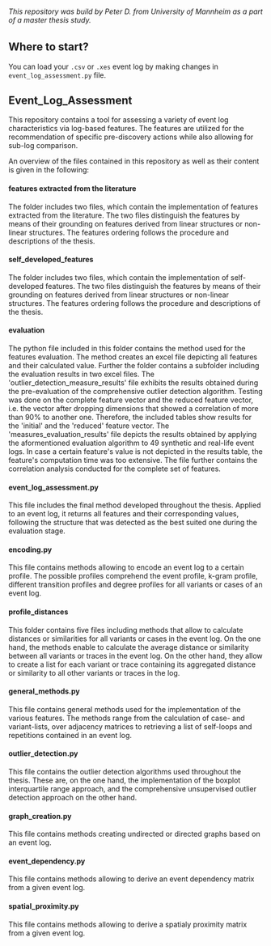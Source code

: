 ###### This repository was build by Peter D. from University of Mannheim as a part of a master thesis study.

## Where to start?
You can load your `.csv` or `.xes` event log by making changes in `event_log_assessment.py` file.

## Event_Log_Assessment
This repository contains a tool for assessing a variety of event log characteristics via log-based features. The features are utilized for the recommendation of specific pre-discovery actions while also allowing for sub-log comparison.

An overview of the files contained in this repository as well as their content is given in the following:
   #### features extracted from the literature 
   The folder includes two files, which contain the implementation of features extracted from the literature. The two files distinguish the features by means of their grounding on features derived from linear structures or non-linear structures. The features ordering follows the procedure and descriptions of the thesis.

   #### self_developed_features
   The folder includes two files, which contain the implementation of self-developed features. The two files distinguish the features by means of their grounding on features derived from linear structures or non-linear structures. The features ordering follows the procedure and descriptions of the thesis.

   #### evaluation
   The python file included in this folder contains the method used for the features evaluation. The method creates an excel file depicting all features and their calculated value. Further the folder contains a subfolder including the evaluation results in two excel files. The 'outlier_detection_measure_results' file exhibits the results obtained during the pre-evaluation of the comprehensive outlier detection algorithm. Testing was done on the complete feature vector and the reduced feature vector, i.e. the vector after dropping dimensions that showed a correlation of more than 90% to another one. Therefore, the included tables show results for the 'initial' and the 'reduced' feature vector. The 'measures_evaluation_results' file depicts the results obtained by applying the aformentioned evaluation algorithm to 49 synthetic and real-life event logs. In case a certain feature's value is not depicted in the results table, the feature's computation time was too extensive. The file further contains the correlation analysis conducted for the complete set of features.

   #### event_log_assessment.py
   This file includes the final method developed throughout the thesis. Applied to an event log, it returns all features and their corresponding values, following the structure that was detected as the best suited one during the evaluation stage.

   #### encoding.py
   This file contains methods allowing to encode an event log to a certain profile. The possible profiles comprehend the event profile, k-gram profile, different transition profiles and degree profiles for all variants or cases of an event log.

   #### profile_distances
   This folder contains five files including methods that allow to calculate distances or similarities for all variants or cases in the event log. On the one hand, the methods enable to calculate the average distance or similarity between all variants or traces in the event log. On the other hand, they allow to create a list for each variant or trace containing its aggregated distance or similarity to all other variants or traces in the log.

   #### general_methods.py
   This file contains general methods used for the implementation of the various features. The methods range from the calculation of case- and variant-lists, over adjacency matrices to retrieving a list of self-loops and repetitions contained in an event log.

   #### outlier_detection.py
   This file contains the outlier detection algorithms used throughout the thesis. These are, on the one hand, the implementation of the boxplot interquartile range approach, and the comprehensive unsupervised outlier detection approach on the other hand.

   #### graph_creation.py
   This file contains methods creating undirected or directed graphs based on an event log.

   #### event_dependency.py
   This file contains methods allowing to derive an event dependency matrix from a given event log.

   #### spatial_proximity.py
   This file contains methods allowing to derive a spatialy proximity matrix from a given event log.

